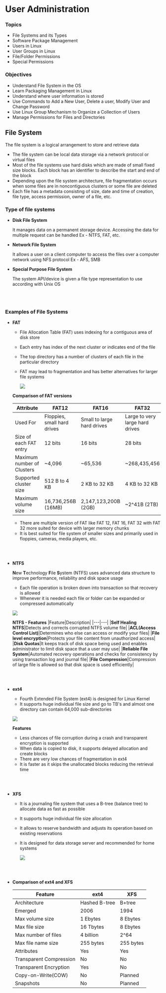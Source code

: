 # User Administration

### Topics
- File Systems and its Types
- Software Package Management
- Users in Linux
- User Groups in Linux
- File/Folder Permissions
- Special Permissions


### Objectives
- Understand File System in the OS
- Learn Packaging Management in Linux
- Understand where user information is stored
- Use Commands to Add a New User, Delete a user, Modify User and Change Password
- Use Linux Group Mechanism to Organize a Collection of Users
- Manage Permissions for Files and Directories


## File System
The file system is a logical arrangement to store and retrieve data

- The file system can be local data storage via a network protocol or virtual files
- Most of the file systems use hard disks which are made of small fixed size blocks. Each block has an identifier to describe the start and end of the block
- Depending upon the file system architecture, file fragmentation occurs when some files are in noncontiguous clusters or some file are deleted
- Each file has a metadata consisting of size, date and time of creation, file type, access permission, owner of a file, etc.

### Type of file systems

- **Disk File System**
  
  It manages data on a permanent storage device. Accessing the data for multiple request can be handled Ex - NTFS, FAT, etc.

- **Network File System**

  It allows a user on a client computer to access the files over a computer network using NFS protocol Ex - AFS, SMB

- **Special Purpose File System**

  The system API/device is given a file type representation to use according with Unix OS

<br><br>

### Examples of File Systems

- **FAT**

  - File Allocation Table (FAT) uses indexing for a contiguous area of disk store
  - Each entry has index of the next cluster or indicates end of the file
  - The top directory has a number of clusters of each file in the particular directory
  - FAT may lead to fragmentation and has better alternatives for larger file systems

    ![](img/FAT.png)

  **Comparison of FAT versions**

  |Attribute|FAT12|FAT16|FAT32|
  |---|---|---|---|
  |Used For|Floppies, small hard drives|Small to large hard drives|Large to very large hard drives|
  |Size of each FAT entry|12 bits|16 bits|28 bits|
  |Maximum number of Clusters|~4,096|~65,536|~268,435,456|
  |Supported cluster size|512 B to 4 KB|2 KB to 32 KB|4 KB to 32 KB|
  |Maximum volume size|16,736,256B (16MB)|2,147,123,200B (2GB)|~2^41B (2TB)|
  
  - There are multiple version of FAT like FAT 12, FAT 16, FAT 32 with FAT 32 more suited for device with larger memory chunks
  - It is best suited for file system of smaller sizes and primarily used in floppies, cameras, media players, etc.

<br><br>

- **NTFS**

  **N**ew **T**echnology **F**ile **S**ystem (NTFS) uses advanced data structure to improve performance, reliability and disk space usage

  - Each file operation is broken down into transaction so that recovery is allowed
  - Whenever it is needed each file or folder can be expanded or compressed automatically

  ![](img/NTFS.png)

  **NTFS - Features**
  |Feature|Description|
  |---|---|
  |**Self Healing NTFS**|Detects and corrects corrupted NTFS volume file|
  |**ACL(Access Control List)**|Determines who else can access or modify your files|
  |**File level encryption**|Protects your file content from unauthorized access|
  |**Disk Quotas**|It keeps track of disk space being used and enables administrator to limit disk space that a user may use|
  |**Reliable File System**|Automated recovery operations and checks for consistency by using transaction log and journal file|
  |**File Compression**|Compression of large file is allowed so that disk space is used efficiently|

<br><br>

- **ext4**

  - Fourth Extended File System (ext4) is designed for Linux Kernel
  - It supports huge individual file size and go to TB's and almost one directory can contain 64,000 sub-directories

  ![](img/VirtualFileSystem.png)

  **Features**
  - Less chances of file corruption during a crash and transparent encryption is supported
  - When data is copied to disk, it supports delayed allocation and create blocks
  - There are very low chances of fragmentation in ext4
  - It is faster as it skips the unallocated blocks reducing the retrieval time

<br><br>

- **XFS**

  - It is a journaling file system that uses a B-tree (balance tree) to allocate data as fast as possible
  - It supports huge individual file size allocation
  - It allows to reserve bandwidth and adjusts its operation based on existing reservations
  - It is designed for data storage server and recommended for home systems

    ![](img/XFS.png)

<br><br>

- **Comparison of ext4 and XFS**

  |Feature|ext4|XFS|
  |---|---|---|
  |Architecture|Hashed B-tree|B+tree|
  |Emerged|2006|1994|
  |Max volume size|1 Ebytes|8 Ebytes|
  |Max file size|16 Tbytes|8 Ebytes|
  |Max number of files|4 billion|2^64|
  |Max file name size|255 bytes|255 bytes|
  |Attributes|Yes|Yes|
  |Transparent Compression|No|No|
  |Transparent Encryption|Yes|No|
  |Copy-on-Write(COW)|No|Planned|
  |Snapshots|No|Planned|